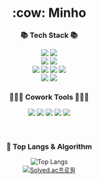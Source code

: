 <!-- Header -->

<!-- Body -->

<div align="center">
<h1> :cow: Minho

  <h3>📚 Tech Stack 📚</h3>
  <div class="stack">   
    <img src="https://img.shields.io/badge/Java-007396?style=flat&logo=OpenJDK&logoColor=white"/>
        <img src="https://img.shields.io/badge/Spring%20Boot-6DB33F?style=flat&logo=Spring%20Boot&logoColor=black"/> 
        <br>
    <img src="https://img.shields.io/badge/MySQL-4479A1?style=flat&logo=MySQL&logoColor=white"/>
    <img src="https://img.shields.io/badge/Oracle-F80000?style=flat&logo=oracle&logoColor=white"/>
        <br>
    <img src="https://img.shields.io/badge/Docker-2496ED?style=flat&logo=Docker&logoColor=white"/>
    <img src="https://img.shields.io/badge/Jenkins-D24939?style=flat&logo=jenkins&logoColor=white"/>
    <img src="https://img.shields.io/badge/NGINX-009639?style=flat&logo=nginx&logoColor=white"/>
    <img src="https://img.shields.io/badge/Apache Tomcat-F8DC75?style=flat&logo=apachetomcat&logoColor=white">
        <br>
    <img src="https://img.shields.io/badge/AWS-232F3E?style=flat&logo=amazonaws&logoColor=white"> 
    <img src="https://img.shields.io/badge/NCP-03C75A?style=flat&logo=naver&logoColor=white"> 
    <br>
    <h3>🧑‍🤝‍🧑 Cowork Tools 🧑‍🤝‍🧑</h3>
    <img src="https://img.shields.io/badge/github-181717?style=flat&logo=github&logoColor=white">
    <img src="https://img.shields.io/badge/gitlab-FC6D26?style=flat&logo=gitlab&logoColor=white">
    <img src="https://img.shields.io/badge/notion-000000?style=flat&logo=notion&logoColor=white">
    <img src="https://img.shields.io/badge/slack-4A154B?style=flat&logo=slack&logoColor=white">
    <img src="https://img.shields.io/badge/postman-FF6C37?style=flat&logo=postman&logoColor=white">
    <br>
    <br>

  </div>
 <br />
  
### 🚌 Top Langs & Algorithm
![Top Langs](https://github-readme-stats.vercel.app/api/top-langs/?username=mlnho&layout=compact)
 <br>
[![Solved.ac프로필](http://mazassumnida.wtf/api/v2/generate_badge?boj=1104minho)](https://solved.ac/profile/______)
</div>

